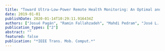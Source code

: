 ```yaml
---
title: "Toward Ultra-Low-Power Remote Health Monitoring: An Optimal and Adaptive Compressed Sensing Framework for Activity Recognition"
date: 2019-01-01
publishDate: 2020-01-14T10:29:11.916434Z
authors: ["Josué Pagán", "Ramin Fallahzadeh", "Mahdi Pedram", "José L. Risco-Martín", "José Manuel Moya", "José L. Ayala", "Hassan Ghasemzadeh"]
publication_types: ["2"]
abstract: ""
featured: false
publication: "*IEEE Trans. Mob. Comput.*"
---
```


